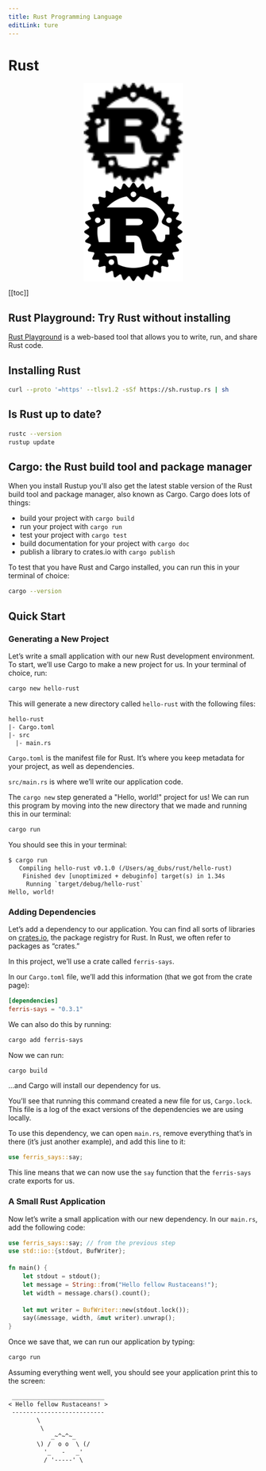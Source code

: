 ```yaml
---
title: Rust Programming Language
editLink: ture
---
```


<script setup>
import { watch } from "vue";
import { useData } from 'vitepress'

const { isDark } = useData()
watch(
  isDark,
  (newValue) => {
    const link = document.querySelector("link[rel='icon']");
    if (link) {
      link.href = newValue
        ? "./Rust_programming_language_white_logo.svg"
        : "./Rust_programming_language_black_logo.svg";
    }
  },
  { immediate: true }
);
</script>

# Rust

<img
    v-if="isDark"
    src="./Rust_programming_language_white_logo.svg"
    alt="Rust Logo - White"
    style="width: 200px; display: block; margin: 0 auto;"
/>
<img
    v-else
    src="./Rust_programming_language_black_logo.svg"
    alt="Rust Logo - Black"
    style="width: 200px; display: block; margin: 0 auto;"
/>

[[toc]]

## Rust Playground: Try Rust without installing

[Rust Playground](https://play.rust-lang.org/) is a web-based tool that allows you to write, run, and share Rust code.

## Installing Rust

```bash
curl --proto '=https' --tlsv1.2 -sSf https://sh.rustup.rs | sh
```

## Is Rust up to date?

```bash
rustc --version
rustup update
```

## Cargo: the Rust build tool and package manager

When you install Rustup you'll also get the latest stable version of the Rust build tool and package manager, also known as Cargo. Cargo does lots of things:

- build your project with `cargo build`
- run your project with `cargo run`
- test your project with `cargo test`
- build documentation for your project with `cargo doc`
- publish a library to crates.io with `cargo publish`

To test that you have Rust and Cargo installed, you can run this in your terminal of choice:

```bash
cargo --version
```

## Quick Start

### Generating a New Project

Let’s write a small application with our new Rust development environment. To start, we’ll use Cargo to make a new project for us. In your terminal of choice, run:

```bash
cargo new hello-rust
```

This will generate a new directory called `hello-rust` with the following files:

```
hello-rust
|- Cargo.toml
|- src
  |- main.rs
```

`Cargo.toml` is the manifest file for Rust. It’s where you keep metadata for your project, as well as dependencies.

`src/main.rs` is where we’ll write our application code.

The `cargo new` step generated a "Hello, world!" project for us! We can run this program by moving into the new directory that we made and running this in our terminal:

```bash
cargo run
```

You should see this in your terminal:

```text
$ cargo run
   Compiling hello-rust v0.1.0 (/Users/ag_dubs/rust/hello-rust)
    Finished dev [unoptimized + debuginfo] target(s) in 1.34s
     Running `target/debug/hello-rust`
Hello, world!
```

### Adding Dependencies

Let’s add a dependency to our application. You can find all sorts of libraries on [crates.io](https://crates.io), the package registry for Rust. In Rust, we often refer to packages as “crates.”

In this project, we’ll use a crate called `ferris-says`.

In our `Cargo.toml` file, we’ll add this information (that we got from the crate page):

```toml
[dependencies]
ferris-says = "0.3.1"
```

We can also do this by running:

```bash
cargo add ferris-says
```

Now we can run:

```bash
cargo build
```

...and Cargo will install our dependency for us.

You’ll see that running this command created a new file for us, `Cargo.lock`. This file is a log of the exact versions of the dependencies we are using locally.

To use this dependency, we can open `main.rs`, remove everything that’s in there (it’s just another example), and add this line to it:

```rust
use ferris_says::say;
```

This line means that we can now use the `say` function that the `ferris-says` crate exports for us.

### A Small Rust Application

Now let’s write a small application with our new dependency. In our `main.rs`, add the following code:

```rust
use ferris_says::say; // from the previous step
use std::io::{stdout, BufWriter};

fn main() {
    let stdout = stdout();
    let message = String::from("Hello fellow Rustaceans!");
    let width = message.chars().count();

    let mut writer = BufWriter::new(stdout.lock());
    say(&message, width, &mut writer).unwrap();
}
```

Once we save that, we can run our application by typing:

```bash
cargo run
```

Assuming everything went well, you should see your application print this to the screen:

```text
 __________________________
< Hello fellow Rustaceans! >
 --------------------------
        \
         \
            _~^~^~_
        \) /  o o  \ (/
          '_   -   _'
          / '-----' \
```
